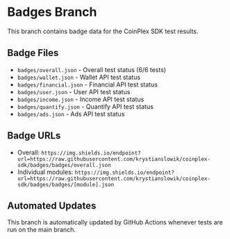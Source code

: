 # Badges Branch

This branch contains badge data for the CoinPlex SDK test results.

## Badge Files

- `badges/overall.json` - Overall test status (6/6 tests)
- `badges/wallet.json` - Wallet API test status  
- `badges/financial.json` - Financial API test status
- `badges/user.json` - User API test status
- `badges/income.json` - Income API test status
- `badges/quantify.json` - Quantify API test status
- `badges/ads.json` - Ads API test status

## Badge URLs

- Overall: `https://img.shields.io/endpoint?url=https://raw.githubusercontent.com/krystianslowik/coinplex-sdk/badges/badges/overall.json`
- Individual modules: `https://img.shields.io/endpoint?url=https://raw.githubusercontent.com/krystianslowik/coinplex-sdk/badges/badges/[module].json`

## Automated Updates

This branch is automatically updated by GitHub Actions whenever tests are run on the main branch.
